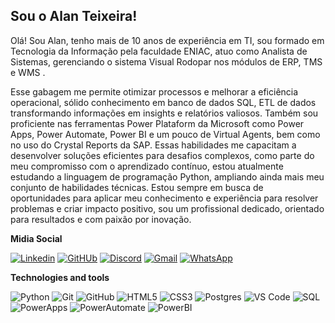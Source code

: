 

## Sou o Alan Teixeira!


Olá! Sou Alan, tenho mais de 10 anos de experiência em TI, sou formado em Tecnologia da Informação pela faculdade ENIAC, atuo como Analista de Sistemas, gerenciando o sistema Visual Rodopar nos módulos de ERP, TMS e WMS . 

Esse gabagem me permite otimizar processos e melhorar a eficiência operacional, sólido conhecimento em banco de dados SQL, ETL de dados transformando informações em insights e relatórios valiosos. Também sou proficiente nas ferramentas Power Plataform da Microsoft como Power Apps, Power Automate, Power BI e um pouco de Virtual Agents, bem como no uso do Crystal Reports da SAP. Essas habilidades me capacitam a desenvolver soluções eficientes para desafios complexos, como parte do meu compromisso com o aprendizado contínuo, estou atualmente estudando a linguagem de programação Python, ampliando ainda mais meu conjunto de habilidades técnicas.
 Estou sempre em busca de oportunidades para aplicar meu conhecimento e experiência para resolver problemas e criar impacto positivo, sou um profissional dedicado, orientado para resultados e com paixão por inovação.

**Midia Social**

[![Linkedin](https://img.shields.io/badge/Linkedin-0A66C2?style=for-the-badge&logo=Linkedin&logoColor=white)](https://www.linkedin.com/in/eualanteixeira/) 
[![GitHUb](https://img.shields.io/badge/GitHub-black?style=for-the-badge&logo=GitHub&logoColor=white)](https://github.com/eualanteixeira) 
[![Discord](https://img.shields.io/badge/discord-5865F2?style=for-the-badge&logo=discord&logoColor=white)](https://discord.gg/eualanteixeira) 
[![Gmail](https://img.shields.io/badge/gmail-EA4335?style=for-the-badge&logo=gmail&logoColor=white)]("mailto:eualanteixeira@gmail.com") 
[![WhatsApp](https://img.shields.io/badge/WhatsApp-25D366?style=for-the-badge&logo=WhatsApp&logoColor=white)](https://wa.me/5511959157151) 

**Technologies and tools**

![Python](https://img.shields.io/badge/Python-3776AB?style=for-the-badge&logo=Python&logoColor=fff)
![Git](https://img.shields.io/badge/Git-black?style=for-the-badge&logo=git&logoColor=fff)
![GitHub](https://img.shields.io/badge/github-%23121011.svg?style=for-the-badge&logo=github&logoColor=white)
![HTML5](https://img.shields.io/badge/html5-%23E34F26.svg?style=for-the-badge&logo=html5&logoColor=white)
![CSS3](https://img.shields.io/badge/css3-%231572B6.svg?style=for-the-badge&logo=css3&logoColor=white)
![Postgres](https://img.shields.io/badge/postgresql-%23316192.svg?style=for-the-badge&logo=postgresql&logoColor=white)
![VS Code](https://img.shields.io/badge/VS%20Code-0078d7.svg?style=for-the-badge&logo=visual-studio-code&logoColor=white)
![SQL](https://img.shields.io/badge/SQL_server-CC2927.svg?style=for-the-badge&logo=microsoftsqlserver&logoColor=white)
![PowerApps](https://img.shields.io/badge/PowerApps-742774.svg?style=for-the-badge&logo=powerapps&logoColor=white)
![PowerAutomate](https://img.shields.io/badge/powerautomate-0066FF.svg?style=for-the-badge&logo=powerautomate&logoColor=white)
![PowerBI](https://img.shields.io/badge/power_bi-F2C811.svg?style=for-the-badge&logo=powerbi&logoColor=white)
